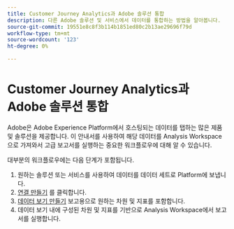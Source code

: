 ```yaml
---
title: Customer Journey Analytics과 Adobe 솔루션 통합
description: 다른 Adobe 솔루션 및 서비스에서 데이터를 통합하는 방법을 알아봅니다.
source-git-commit: 19551e8c8f3b114b1851ed80c2b13ae29696f79d
workflow-type: tm+mt
source-wordcount: '123'
ht-degree: 0%

---
```



# Customer Journey Analytics과 Adobe 솔루션 통합

Adobe은 Adobe Experience Platform에서 호스팅되는 데이터를 탭하는 많은 제품 및 솔루션을 제공합니다. 이 안내서를 사용하여 해당 데이터를 Analysis Workspace으로 가져와서 고급 보고서를 실행하는 중요한 워크플로우에 대해 알 수 있습니다.

대부분의 워크플로우에는 다음 단계가 포함됩니다.

1. 원하는 솔루션 또는 서비스를 사용하여 데이터를 데이터 세트로 Platform에 보냅니다.
2. [연결 만들기](/help/connections/create-connection.md) 를 클릭합니다.
3. [데이터 보기 만들기](/help/data-views/create-dataview.md) 보고용으로 원하는 차원 및 지표를 포함합니다.
4. 데이터 보기 내에 구성된 차원 및 지표를 기반으로 Analysis Workspace에서 보고서를 실행합니다.
